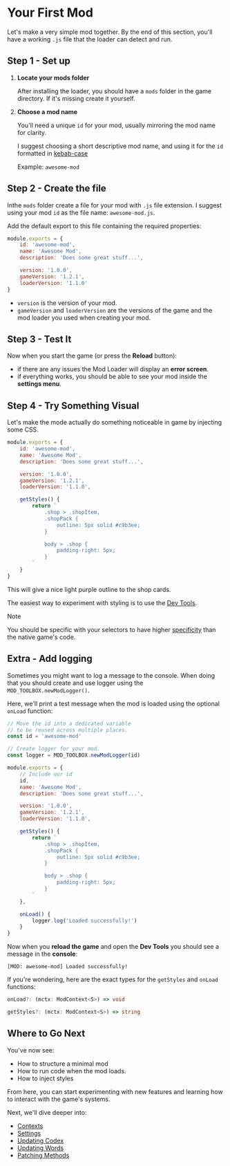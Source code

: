 # Your First Mod

Let's make a very simple mod together. By the end of this section, you'll have a
working `.js` file that the loader can detect and run.

## Step 1 - Set up

1. **Locate your mods folder**

   After installing the loader, you should have a `mods` folder in the game
   directory. If it's missing create it yourself.

2. **Choose a mod name**

   You'll need a unique `id` for your mod, usually mirroring the mod name for
   clarity.

   I suggest choosing a short descriptive mod name, and using it for the `id`
   formatted in
   [kebab-case](https://developer.mozilla.org/en-US/docs/Glossary/Kebab_case)

   Example: `awesome-mod`

## Step 2 - Create the file

Inthe `mods` folder create a file for your mod with `.js` file extension. I
suggest using your mod `id` as the file name: `awesome-mod.js`.

Add the default export to this file containing the required properties:

```js title=mods/awesome-mod.js
module.exports = {
	id: 'awesome-mod',
	name: 'Awesome Mod',
	description: 'Does some great stuff...',

	version: '1.0.0',
	gameVersion: '1.2.1',
	loaderVersion: '1.1.0'
}
```

- `version` is the version of your mod.
- `gameVersion` and `loaderVersion` are the versions of the game and the mod
  loader you used when creating your mod.

## Step 3 - Test It

Now when you start the game (or press the **Reload** button):

- if there are any issues the Mod Loader will display an **error screen**.
- if everything works, you should be able to see your mod inside the **settings
  menu**.

## Step 4 - Try Something Visual

Let's make the mode actually do something noticeable in game by injecting some
CSS.

```js
module.exports = {
	id: 'awesome-mod',
	name: 'Awesome Mod',
	description: 'Does some great stuff...',

	version: '1.0.0',
	gameVersion: '1.2.1',
	loaderVersion: '1.1.0',

	getStyles() {
		return `
			.shop > .shopItem,
			.shopPack {
				outline: 5px solid #c9b3ee;
			}

			body > .shop {
				padding-right: 5px;
			}
		`
	}
}
```

This will give a nice light purple outline to the shop cards.

The easiest way to experiment with styling is to use the
[Dev Tools](./00-introduction.md#dev-tools).

> [!NOTE]
>
> You should be specific with your selectors to have higher
> [specificity](https://developer.mozilla.org/en-US/docs/Web/CSS/CSS_cascade/Specificity)
> than the native game's code.

## Extra - Add logging

Sometimes you might want to log a message to the console. When doing that you
should create and use logger using the `MOD_TOOLBOX.newModLogger()`.

Here, we'll print a test message when the mod is loaded using the optional
`onLoad` function:

```js
// Move the id into a dedicated variable
// to be reused across multiple places.
const id = 'awesome-mod'

// Create logger for your mod.
const logger = MOD_TOOLBOX.newModLogger(id)

module.exports = {
	// Include our id
	id,
	name: 'Awesome Mod',
	description: 'Does some great stuff...',

	version: '1.0.0',
	gameVersion: '1.2.1',
	loaderVersion: '1.1.0',

	getStyles() {
		return `
			.shop > .shopItem,
			.shopPack {
				outline: 5px solid #c9b3ee;
			}

			body > .shop {
				padding-right: 5px;
			}
		`
	},

	onLoad() {
		logger.log('Loaded successfully!')
	}
}
```

Now when you **reload the game** and open the **Dev Tools** you should see a
message in the **console**:

`[MOD: awesome-mod] Loaded successfully!`

If you're wondering, here are the exact types for the `getStyles` and `onLoad`
functions:

```ts
onLoad?: (mctx: ModContext<S>) => void

getStyles?: (mctx: ModContext<S>) => string
```

## Where to Go Next

You've now see:

- How to structure a minimal mod
- How to run code when the mod loads.
- How to inject styles

From here, you can start experimenting with new features and learning how to
interact with the game's systems.

Next, we'll dive deeper into:

- [Contexts](./03-contexts.md)
- [Settings](./04-settings.md)
- [Updating Codex](./05-updating-codex.md)
- [Updating Words](./06-updating-words.md)
- [Patching Methods](./07-patching-methods.md)

